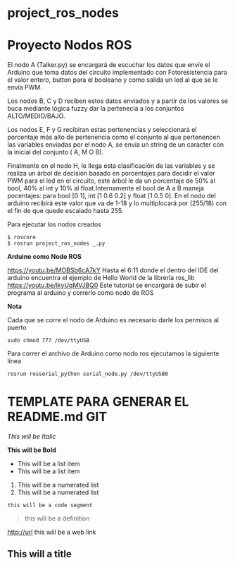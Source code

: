 # project_ros_nodes

Proyecto Nodos ROS
=============

El nodo A (Talker.py) se encargará de escuchar los datos que envíe el Arduino que toma datos del circuito implementado con Fotoresistencia para el valor entero, button para el booleano y como salida un led al que se le envía PWM.

Los nodos B, C y D reciben estos datos enviados y a partir de los valores se buca mediante lógica fuzzy dar la pertenecia a los conjuntos ALTO/MEDIO/BAJO.

[img1]: //home/amy/Imágenes/pertenencia.png "Pertenencia"

Los nodos E, F y G recibiran estas pertenencias y seleccionará el porcentaje más alto de pertenencia como el conjunto al que pertenencen las variables enviadas por el nodo A, se envía un string de un caracter con la inicial del conjunto ( A, M O B). 

Finalmente en el nodo H, le llega esta clasificación de las variables y se realiza un árbol de decisión basado en porcentajes para decidir el valor PWM para el led en el circuito, este árbol le da un porcentaje de 50% al bool, 40% al int y 10% al float.Internamente el bool de A a B maneja pocentajes: para bool [0 1], int [1 0.6 0.2] y float [1 0.5 0]. En el nodo del arduino recibirá este valor que va de 1-18 y lo multiplocará por (255/18) con el fin de que quede escalado hasta 255.

Para ejecutar los nodos creados

``` 
$ roscore
$ rosrun project_ros_nodes _.py
```

**Arduino como Nodo ROS**

<https://youtu.be/MOBSb6cA7kY> Hasta el 6:11 donde el dentro del IDE del arduino encuentra el ejemplo de Hello World de la librería ros_lib
<https://youtu.be/lkyUqMVJBQ0> Este tutorial se encargará de subir el programa al arduino y correrlo como nodo de ROS

**Nota**

Cada que se corre el nodo de Arduino es necesario darle los permisos al puerto 

``` 
sudo chmod 777 /dev/ttyUSB
```
Para correr el archivo de Arduino como nodo ros ejecutamos la siguiente línea

``` 
rosrun rosserial_python serial_node.py /dev/ttyUSB0
```

TEMPLATE PARA GENERAR EL README.md GIT
==============

*This will be Italic*

**This will be Bold**

- This will be a list item
- This will be a list item

1. This will be a numerated list 
2. This will be a numerated list 

``` 
this will be a code segment
```

> this will be a definition

<http://url> this will be a web link

<!--this will a comment-->

This will a title
--------------
